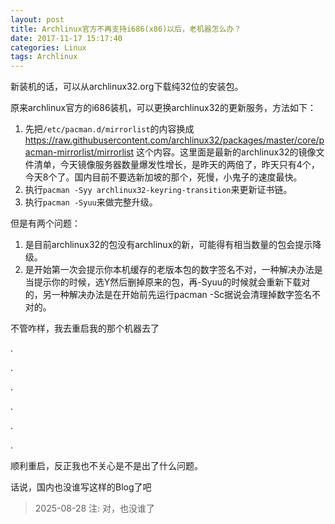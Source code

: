 ```yaml
---
layout: post
title: Archlinux官方不再支持i686(x86)以后，老机器怎么办？
date: 2017-11-17 15:17:40
categories: Linux
tags: Archlinux
---
```


新装机的话，可以从archlinux32.org下载纯32位的安装包。

原来archlinux官方的i686装机，可以更换archlinux32的更新服务，方法如下：

1. 先把`/etc/pacman.d/mirrorlist`的内容换成 https://raw.githubusercontent.com/archlinux32/packages/master/core/pacman-mirrorlist/mirrorlist 这个内容。这里面是最新的archlinux32的镜像文件清单，今天镜像服务器数量爆发性增长，是昨天的两倍了，昨天只有4个，今天8个了。国内目前不要选新加坡的那个，死慢，小鬼子的速度最快。
2. 执行`pacman -Syy archlinux32-keyring-transition`来更新证书链。
3. 执行`pacman -Syuu`来做完整升级。
  
但是有两个问题：

1. 是目前archlinux32的包没有archlinux的新，可能得有相当数量的包会提示降级。
2. 是开始第一次会提示你本机缓存的老版本包的数字签名不对，一种解决办法是当提示你的时候，选Y然后删掉原来的包，再-Syuu的时候就会重新下载对的，另一种解决办法是在开始前先运行pacman -Sc据说会清理掉数字签名不对的。

不管咋样，我去重启我的那个机器去了

.

.

.

.

.

.

顺利重启，反正我也不关心是不是出了什么问题。

话说，国内也没谁写这样的Blog了吧

> 2025-08-28 注: 对，也没谁了